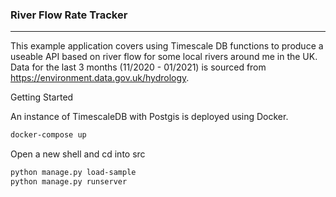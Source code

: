 ### River Flow Rate Tracker

---

This example application covers using Timescale DB functions to produce a useable API based on river flow for some local rivers around me in the UK. Data for the last 3 months (11/2020 - 01/2021) is sourced from https://environment.data.gov.uk/hydrology.

Getting Started

An instance of TimescaleDB with Postgis is deployed using Docker.

```sh
docker-compose up
```

Open a new shell and cd into src

```sh
python manage.py load-sample
python manage.py runserver
```
